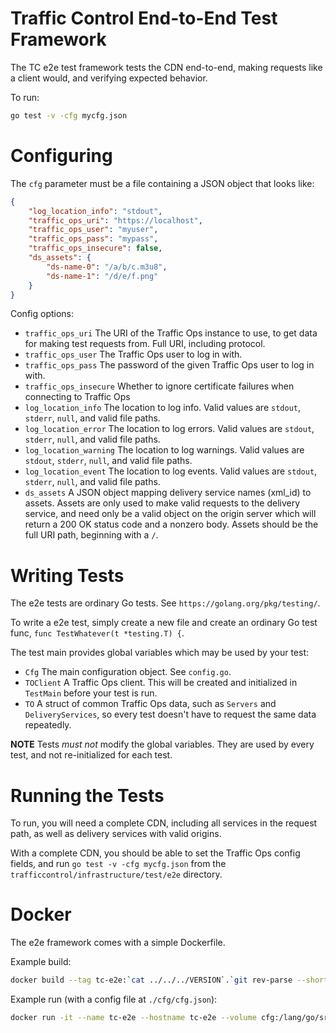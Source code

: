 <!--
    Licensed to the Apache Software Foundation (ASF) under one
    or more contributor license agreements.  See the NOTICE file
    distributed with this work for additional information
    regarding copyright ownership.  The ASF licenses this file
    to you under the Apache License, Version 2.0 (the
    "License"); you may not use this file except in compliance
    with the License.  You may obtain a copy of the License at

      http://www.apache.org/licenses/LICENSE-2.0

    Unless required by applicable law or agreed to in writing,
    software distributed under the License is distributed on an
    "AS IS" BASIS, WITHOUT WARRANTIES OR CONDITIONS OF ANY
    KIND, either express or implied.  See the License for the
    specific language governing permissions and limitations
    under the License.
-->

# Traffic Control End-to-End Test Framework

The TC e2e test framework tests the CDN end-to-end, making requests like a client would, and verifying expected behavior.

To run:

```bash
go test -v -cfg mycfg.json
```

# Configuring

The `cfg` parameter must be a file containing a JSON object that looks like:

```json
{
	"log_location_info": "stdout",
	"traffic_ops_uri": "https://localhost",
	"traffic_ops_user": "myuser",
	"traffic_ops_pass": "mypass",
	"traffic_ops_insecure": false,
	"ds_assets": {
		"ds-name-0": "/a/b/c.m3u8",
		"ds-name-1": "/d/e/f.png"
	}
}
```

Config options:

- `traffic_ops_uri` The URI of the Traffic Ops instance to use, to get data for making test requests from. Full URI, including protocol.
- `traffic_ops_user` The Traffic Ops user to log in with.
- `traffic_ops_pass` The password of the given Traffic Ops user to log in with.
- `traffic_ops_insecure` Whether to ignore certificate failures when connecting to Traffic Ops
- `log_location_info` The location to log info. Valid values are `stdout`, `stderr`, `null`, and valid file paths.
- `log_location_error` The location to log errors. Valid values are `stdout`, `stderr`, `null`, and valid file paths.
- `log_location_warning` The location to log warnings. Valid values are `stdout`, `stderr`, `null`, and valid file paths.
- `log_location_event` The location to log events. Valid values are `stdout`, `stderr`, `null`, and valid file paths.
- `ds_assets` A JSON object mapping delivery service names (xml_id) to assets. Assets are only used to make valid requests to the delivery service, and need only be a valid object on the origin server which will return a 200 OK status code and a nonzero body. Assets should be the full URI path, beginning with a `/`.

# Writing Tests

The e2e tests are ordinary Go tests. See `https://golang.org/pkg/testing/`.

To write a e2e test, simply create a new file and create an ordinary Go test func, `func TestWhatever(t *testing.T) {`.

The test main provides global variables which may be used by your test:

- `Cfg` The main configuration object. See `config.go`.
- `TOClient` A Traffic Ops client. This will be created and initialized in `TestMain` before your test is run.
- `TO` A struct of common Traffic Ops data, such as `Servers` and `DeliveryServices`, so every test doesn't have to request the same data repeatedly.

**NOTE** Tests _must not_ modify the global variables. They are used by every test, and not re-initialized for each test.

# Running the Tests

To run, you will need a complete CDN, including all services in the request path, as well as delivery services with valid origins.

With a complete CDN, you should be able to set the Traffic Ops config fields, and run `go test -v -cfg mycfg.json` from the `trafficcontrol/infrastructure/test/e2e` directory.

# Docker

The e2e framework comes with a simple Dockerfile.

Example build:
```bash
docker build --tag tc-e2e:`cat ../../../VERSION`.`git rev-parse --short head` .
```

Example run (with a config file at `./cfg/cfg.json`):
```bash
docker run -it --name tc-e2e --hostname tc-e2e --volume cfg:/lang/go/src/e2e/cfg --network="host" --rm -- tc-e2e:`cat ../../../VERSION`.`git rev-parse --short head`
```
